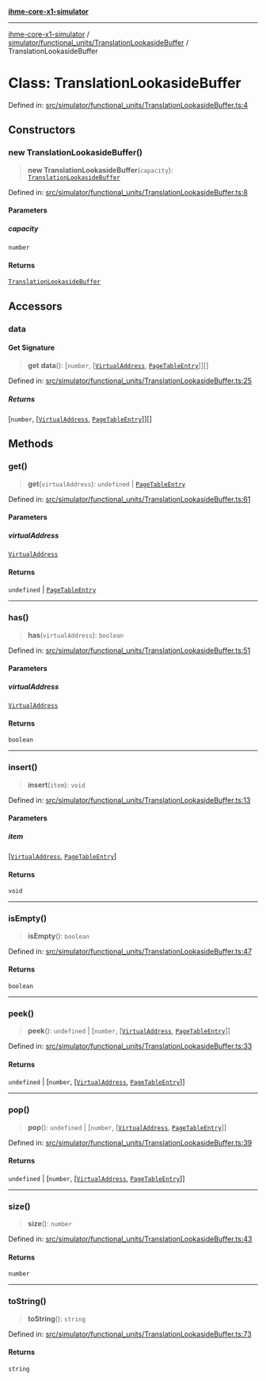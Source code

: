 [**ihme-core-x1-simulator**](../../../../README.md)

***

[ihme-core-x1-simulator](../../../../modules.md) / [simulator/functional\_units/TranslationLookasideBuffer](../README.md) / TranslationLookasideBuffer

# Class: TranslationLookasideBuffer

Defined in: [src/simulator/functional\_units/TranslationLookasideBuffer.ts:4](https://github.com/ProgrammIt/CPU-Simulator/blob/3f9c46c26c2e1cba2638010869a3cab9b9c737f9/src/simulator/functional_units/TranslationLookasideBuffer.ts#L4)

## Constructors

### new TranslationLookasideBuffer()

> **new TranslationLookasideBuffer**(`capacity`): [`TranslationLookasideBuffer`](TranslationLookasideBuffer.md)

Defined in: [src/simulator/functional\_units/TranslationLookasideBuffer.ts:8](https://github.com/ProgrammIt/CPU-Simulator/blob/3f9c46c26c2e1cba2638010869a3cab9b9c737f9/src/simulator/functional_units/TranslationLookasideBuffer.ts#L8)

#### Parameters

##### capacity

`number`

#### Returns

[`TranslationLookasideBuffer`](TranslationLookasideBuffer.md)

## Accessors

### data

#### Get Signature

> **get** **data**(): \[`number`, \[[`VirtualAddress`](../../../../binary_types/VirtualAddress/classes/VirtualAddress.md), [`PageTableEntry`](../../../../binary_types/PageTableEntry/classes/PageTableEntry.md)\]\][]

Defined in: [src/simulator/functional\_units/TranslationLookasideBuffer.ts:25](https://github.com/ProgrammIt/CPU-Simulator/blob/3f9c46c26c2e1cba2638010869a3cab9b9c737f9/src/simulator/functional_units/TranslationLookasideBuffer.ts#L25)

##### Returns

\[`number`, \[[`VirtualAddress`](../../../../binary_types/VirtualAddress/classes/VirtualAddress.md), [`PageTableEntry`](../../../../binary_types/PageTableEntry/classes/PageTableEntry.md)\]\][]

## Methods

### get()

> **get**(`virtualAddress`): `undefined` \| [`PageTableEntry`](../../../../binary_types/PageTableEntry/classes/PageTableEntry.md)

Defined in: [src/simulator/functional\_units/TranslationLookasideBuffer.ts:61](https://github.com/ProgrammIt/CPU-Simulator/blob/3f9c46c26c2e1cba2638010869a3cab9b9c737f9/src/simulator/functional_units/TranslationLookasideBuffer.ts#L61)

#### Parameters

##### virtualAddress

[`VirtualAddress`](../../../../binary_types/VirtualAddress/classes/VirtualAddress.md)

#### Returns

`undefined` \| [`PageTableEntry`](../../../../binary_types/PageTableEntry/classes/PageTableEntry.md)

***

### has()

> **has**(`virtualAddress`): `boolean`

Defined in: [src/simulator/functional\_units/TranslationLookasideBuffer.ts:51](https://github.com/ProgrammIt/CPU-Simulator/blob/3f9c46c26c2e1cba2638010869a3cab9b9c737f9/src/simulator/functional_units/TranslationLookasideBuffer.ts#L51)

#### Parameters

##### virtualAddress

[`VirtualAddress`](../../../../binary_types/VirtualAddress/classes/VirtualAddress.md)

#### Returns

`boolean`

***

### insert()

> **insert**(`item`): `void`

Defined in: [src/simulator/functional\_units/TranslationLookasideBuffer.ts:13](https://github.com/ProgrammIt/CPU-Simulator/blob/3f9c46c26c2e1cba2638010869a3cab9b9c737f9/src/simulator/functional_units/TranslationLookasideBuffer.ts#L13)

#### Parameters

##### item

\[[`VirtualAddress`](../../../../binary_types/VirtualAddress/classes/VirtualAddress.md), [`PageTableEntry`](../../../../binary_types/PageTableEntry/classes/PageTableEntry.md)\]

#### Returns

`void`

***

### isEmpty()

> **isEmpty**(): `boolean`

Defined in: [src/simulator/functional\_units/TranslationLookasideBuffer.ts:47](https://github.com/ProgrammIt/CPU-Simulator/blob/3f9c46c26c2e1cba2638010869a3cab9b9c737f9/src/simulator/functional_units/TranslationLookasideBuffer.ts#L47)

#### Returns

`boolean`

***

### peek()

> **peek**(): `undefined` \| \[`number`, \[[`VirtualAddress`](../../../../binary_types/VirtualAddress/classes/VirtualAddress.md), [`PageTableEntry`](../../../../binary_types/PageTableEntry/classes/PageTableEntry.md)\]\]

Defined in: [src/simulator/functional\_units/TranslationLookasideBuffer.ts:33](https://github.com/ProgrammIt/CPU-Simulator/blob/3f9c46c26c2e1cba2638010869a3cab9b9c737f9/src/simulator/functional_units/TranslationLookasideBuffer.ts#L33)

#### Returns

`undefined` \| \[`number`, \[[`VirtualAddress`](../../../../binary_types/VirtualAddress/classes/VirtualAddress.md), [`PageTableEntry`](../../../../binary_types/PageTableEntry/classes/PageTableEntry.md)\]\]

***

### pop()

> **pop**(): `undefined` \| \[`number`, \[[`VirtualAddress`](../../../../binary_types/VirtualAddress/classes/VirtualAddress.md), [`PageTableEntry`](../../../../binary_types/PageTableEntry/classes/PageTableEntry.md)\]\]

Defined in: [src/simulator/functional\_units/TranslationLookasideBuffer.ts:39](https://github.com/ProgrammIt/CPU-Simulator/blob/3f9c46c26c2e1cba2638010869a3cab9b9c737f9/src/simulator/functional_units/TranslationLookasideBuffer.ts#L39)

#### Returns

`undefined` \| \[`number`, \[[`VirtualAddress`](../../../../binary_types/VirtualAddress/classes/VirtualAddress.md), [`PageTableEntry`](../../../../binary_types/PageTableEntry/classes/PageTableEntry.md)\]\]

***

### size()

> **size**(): `number`

Defined in: [src/simulator/functional\_units/TranslationLookasideBuffer.ts:43](https://github.com/ProgrammIt/CPU-Simulator/blob/3f9c46c26c2e1cba2638010869a3cab9b9c737f9/src/simulator/functional_units/TranslationLookasideBuffer.ts#L43)

#### Returns

`number`

***

### toString()

> **toString**(): `string`

Defined in: [src/simulator/functional\_units/TranslationLookasideBuffer.ts:73](https://github.com/ProgrammIt/CPU-Simulator/blob/3f9c46c26c2e1cba2638010869a3cab9b9c737f9/src/simulator/functional_units/TranslationLookasideBuffer.ts#L73)

#### Returns

`string`
